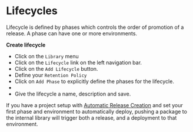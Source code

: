 # Lifecycles  
Lifecycle is defined by phases which controls the order of promotion of a release.
A phase can have one or more environments.  

__Create lifecycle__
* Click on the `Library` menu
* Click on the `Lifecycle` link on the left navigation bar.  
* Click on the `Add Lifecycle` button.
* Define your `Retention Policy`
* Click on `Add Phase` to explicitly define the phases for the lifecycle.
*  
* Give the lifecycle a name, description and save.  

If you have a project setup with [Automatic Release Creation](octopus.com/docs/projects/project-triggers/automatic-release-creation) and set your first phase and environment to automatically deploy, pushing a package to the internal library will trigger both a release, and a deployment to that environment.
